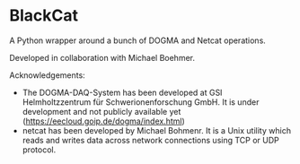 # BlackCat
A Python wrapper around a bunch of DOGMA and Netcat operations.

Developed in collaboration with Michael Boehmer.

Acknowledgements:
* The DOGMA-DAQ-System has been developed at GSI Helmholtzzentrum für Schwerionenforschung GmbH. It is under development and not publicly available yet (https://eecloud.goip.de/dogma/index.html)
* netcat has been developed by Michael Bohmenr. It is a Unix utility which reads and writes data across network connections using TCP or UDP protocol.
